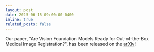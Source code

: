 ```yaml
---
layout: post
date: 2025-06-15 09:00:00-0400
inline: true
related_posts: false
---
```


Our paper, "Are Vision Foundation Models Ready for Out-of-the-Box Medical Image Registration?", has been released on the [arXiv](https://arxiv.org/abs/2507.11569)!
